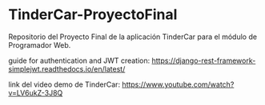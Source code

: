 # TinderCar-ProyectoFinal

Repositorio del Proyecto Final de la aplicación TinderCar para el módulo de Programador Web.

guide for authentication and JWT creation: https://django-rest-framework-simplejwt.readthedocs.io/en/latest/

link del video demo de TinderCar: https://www.youtube.com/watch?v=LV6ukZ-3J8Q
